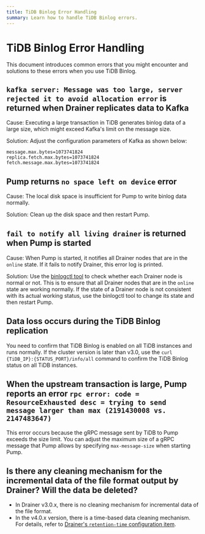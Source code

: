 ```yaml
---
title: TiDB Binlog Error Handling
summary: Learn how to handle TiDB Binlog errors.
---
```


# TiDB Binlog Error Handling

This document introduces common errors that you might encounter and solutions to these errors when you use TiDB Binlog.

## `kafka server: Message was too large, server rejected it to avoid allocation error` is returned when Drainer replicates data to Kafka

Cause: Executing a large transaction in TiDB generates binlog data of a large size, which might exceed Kafka's limit on the message size.

Solution: Adjust the configuration parameters of Kafka as shown below:


```
message.max.bytes=1073741824
replica.fetch.max.bytes=1073741824
fetch.message.max.bytes=1073741824
```

## Pump returns `no space left on device` error

Cause: The local disk space is insufficient for Pump to write binlog data normally.

Solution: Clean up the disk space and then restart Pump.

## `fail to notify all living drainer` is returned when Pump is started

Cause: When Pump is started, it notifies all Drainer nodes that are in the `online` state. If it fails to notify Drainer, this error log is printed.

Solution: Use the [binlogctl tool](/tidb-binlog/binlog-control.md) to check whether each Drainer node is normal or not. This is to ensure that all Drainer nodes that are in the `online` state are working normally. If the state of a Drainer node is not consistent with its actual working status, use the binlogctl tool to change its state and then restart Pump.

## Data loss occurs during the TiDB Binlog replication

You need to confirm that TiDB Binlog is enabled on all TiDB instances and runs normally. If the cluster version is later than v3.0, use the `curl {TiDB_IP}:{STATUS_PORT}/info/all` command to confirm the TiDB Binlog status on all TiDB instances.

## When the upstream transaction is large, Pump reports an error `rpc error: code = ResourceExhausted desc = trying to send message larger than max (2191430008 vs. 2147483647)`

This error occurs because the gRPC message sent by TiDB to Pump exceeds the size limit. You can adjust the maximum size of a gRPC message that Pump allows by specifying `max-message-size` when starting Pump.

## Is there any cleaning mechanism for the incremental data of the file format output by Drainer? Will the data be deleted?

- In Drainer v3.0.x, there is no cleaning mechanism for incremental data of the file format.
- In the v4.0.x version, there is a time-based data cleaning mechanism. For details, refer to [Drainer's `retention-time` configuration item](https://github.com/pingcap/tidb-binlog/blob/v4.0.9/cmd/drainer/drainer.toml#L153).

